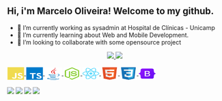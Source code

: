 ## Hi, i'm Marcelo Oliveira! Welcome to my github.

- 🔭 I’m currently working as sysadmin at Hospital de Clínicas - Unicamp
- 🌱 I’m currently learning about Web and Mobile Development.
- 👯 I’m looking to collaborate with some opensource project

<div align="center">
  <a href="https://github.com/marcelodsoliveira">
  <img height="160em" src="https://github-readme-stats.vercel.app/api?username=marcelodsoliveira&show_icons=true&theme=dark&include_all_commits=true&count_private=true"/>
  <img height="160em" src="https://github-readme-stats.vercel.app/api/top-langs/?username=marcelodsoliveira&layout=compact&langs_count=7&theme=dark"/>
</div>
  <div style="display: inline_block"><br>
  <img align="center" alt="Celao-Js" height="30" width="40" src="https://raw.githubusercontent.com/devicons/devicon/master/icons/javascript/javascript-plain.svg">
  <img align="center" alt="Celao-Ts" height="30" width="40" src="https://raw.githubusercontent.com/devicons/devicon/master/icons/typescript/typescript-plain.svg">
  <img align="center" alt="Celao-Java" height="30" width="40" src="https://github.com/devicons/devicon/blob/master/icons/java/java-original.svg">
  <img align="center" alt="Celao-Node" height="30" width="40" src="https://github.com/devicons/devicon/blob/master/icons/nodejs/nodejs-plain.svg">

  
    
  <img align="center" alt="Celao-React" height="30" width="40" src="https://raw.githubusercontent.com/devicons/devicon/master/icons/react/react-original.svg">
  <img align="center" alt="Celao-HTML" height="30" width="40" src="https://raw.githubusercontent.com/devicons/devicon/master/icons/html5/html5-original.svg">
  <img align="center" alt="Celao-CSS" height="30" width="40" src="https://raw.githubusercontent.com/devicons/devicon/master/icons/css3/css3-original.svg">
  <img align="center" alt="Celao-CSS" height="30" width="40" src="https://github.com/devicons/devicon/blob/master/icons/bootstrap/bootstrap-original.svg">
  

</div><br>
  
<div> 
<a href="https://instagram.com/marcelo.lnx" target="_blank"><img src="https://img.shields.io/badge/-Instagram-%23E4405F?style=for-the-badge&logo=instagram&logoColor=white" target="_blank"></a>
<a href="https://discord.gg/Marcelo S Oliveira#0530" target="_blank"><img src="https://img.shields.io/badge/Discord-7289DA?style=for-the-badge&logo=discord&logoColor=white" target="_blank"></a> 
<a href = "mailto:oliveira.lnx@gmail.com"><img src="https://img.shields.io/badge/-Gmail-%23333?style=for-the-badge&logo=gmail&logoColor=white" target="_blank"></a>
<a href="https://www.linkedin.com/in/marcelo-oliveira-607032103" target="_blank"><img src="https://img.shields.io/badge/-LinkedIn-%230077B5?style=for-the-badge&logo=linkedin&logoColor=white" target="_blank"></a>
</div> 
  
##
    
